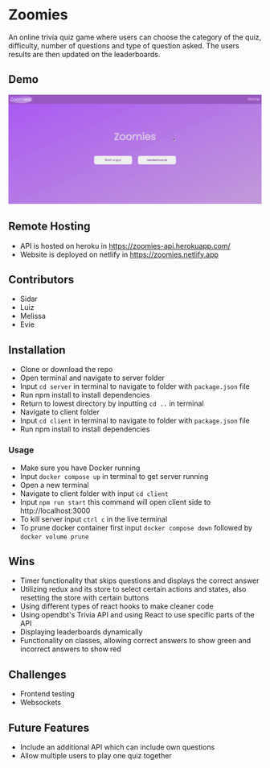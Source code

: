 # Zoomies

An online trivia quiz game where users can choose the category of the quiz, difficulty, number of questions and type of question asked. The users results are then updated on the leaderboards.

## Demo

<p align="center"><img src="/zoomies.gif"></p>

## Remote Hosting

- API is hosted on heroku in https://zoomies-api.herokuapp.com/
- Website is deployed on netlify in https://zoomies.netlify.app

## Contributors

- Sidar
- Luiz
- Melissa
- Evie

## Installation

- Clone or download the repo
- Open terminal and navigate to server folder
- Input `cd server` in terminal to navigate to folder with `package.json` file
- Run npm install to install dependencies
- Return to lowest directory by inputting `cd ..` in terminal
- Navigate to client folder
- Input `cd client` in terminal to navigate to folder with `package.json` file
- Run npm install to install dependencies

### Usage

- Make sure you have Docker running
- Input `docker compose up` in terminal to get server running
- Open a new terminal
- Navigate to client folder with input `cd client`
- Input `npm run start` this command will open client side to http://localhost:3000
- To kill server input `ctrl c` in the live terminal
- To prune docker container first input `docker compose down` followed by `docker volume prune`

## Wins

- Timer functionality that skips questions and displays the correct answer
- Utilizing redux and its store to select certain actions and states, also resetting the store with certain buttons
- Using different types of react hooks to make cleaner code
- Using opendbt's Trivia API and using React to use specific parts of the API
- Displaying leaderboards dynamically
- Functionality on classes, allowing correct answers to show green and incorrect answers to show red

## Challenges

- Frontend testing
- Websockets

## Future Features

- Include an additional API which can include own questions
- Allow multiple users to play one quiz together
